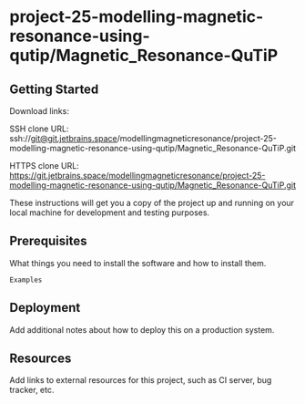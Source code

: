 # project-25-modelling-magnetic-resonance-using-qutip/Magnetic_Resonance-QuTiP



## Getting Started

Download links:

SSH clone URL: ssh://git@git.jetbrains.space/modellingmagneticresonance/project-25-modelling-magnetic-resonance-using-qutip/Magnetic_Resonance-QuTiP.git

HTTPS clone URL: https://git.jetbrains.space/modellingmagneticresonance/project-25-modelling-magnetic-resonance-using-qutip/Magnetic_Resonance-QuTiP.git



These instructions will get you a copy of the project up and running on your local machine for development and testing purposes.

## Prerequisites

What things you need to install the software and how to install them.

```
Examples
```

## Deployment

Add additional notes about how to deploy this on a production system.

## Resources

Add links to external resources for this project, such as CI server, bug tracker, etc.
